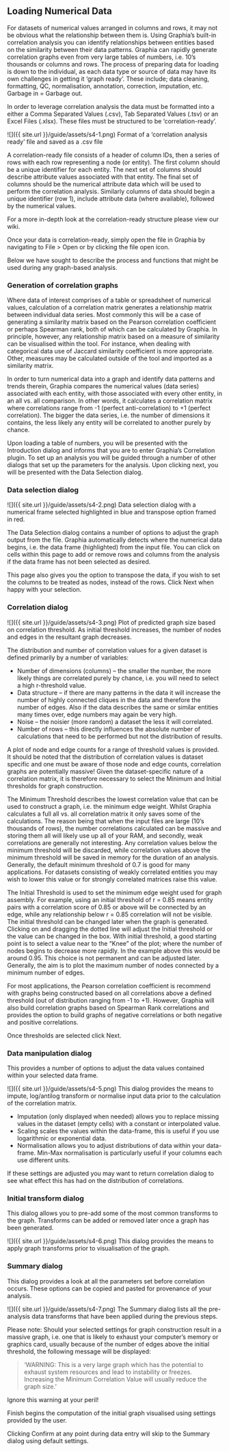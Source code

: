 ## Loading Numerical Data

For datasets of numerical values arranged in columns and rows, it may not be obvious what the relationship between them is. Using Graphia’s built-in correlation analysis you can identify relationships between entities based on the similarity between their data patterns.  Graphia can rapidly generate correlation graphs even from very large tables of numbers, i.e. 10’s thousands or columns and rows. The process of preparing data for loading is down to the individual, as each data type or source of data may have its own challenges in getting it ‘graph ready’. These include; data cleaning, formatting, QC, normalisation, annotation, correction, imputation, etc.  Garbage in = Garbage out.

In order to leverage correlation analysis the data must be formatted into a either a Comma Separated Values (.csv), Tab Separated Values (.tsv) or an Excel Files (.xlsx). These files must be structured to be ‘correlation-ready’.

![]({{ site.url }}/guide/assets/s4-1.png)
Format of a ‘correlation analysis ready’ file and saved as a .csv file

A correlation-ready file consists of a header of column IDs, then a series of rows with each row representing a node (or entity). The first column should be a unique identifier for each entity. The next set of columns should describe attribute values associated with that entity. The final set of columns should be the numerical attribute data which will be used to perform the correlation analysis. Similarly columns of data should begin a unique identifier (row 1), include attribute data (where available), followed by the numerical values.

For a more in-depth look at the correlation-ready structure please view our wiki.

Once your data is correlation-ready, simply open the file in Graphia by navigating to File > Open or by clicking the file open icon. 

Below we have sought to describe the process and functions that might be used during any graph-based analysis. 

### Generation of correlation graphs

Where data of interest comprises of a table or spreadsheet of numerical values, calculation of a correlation matrix generates a relationship matrix between individual data series.  Most commonly this will be a case of generating a similarity matrix based on the Pearson correlation coefficient or perhaps Spearman rank, both of which can be calculated by Graphia. In principle, however, any relationship matrix based on a measure of similarity can be visualised within the tool. For instance, when dealing with categorical data use of Jaccard similarity coefficient is more appropriate. Other, measures may be calculated outside of the tool and imported as a similarity matrix.

In order to turn numerical data into a graph and identify data patterns and trends therein, Graphia compares the numerical values (data series) associated with each entity, with those associated with every other entity, in an all vs. all comparison. In other words, it calculates a correlation matrix where correlations range from -1 (perfect anti-correlation) to +1 (perfect correlation). The bigger the data series, i.e. the number of dimensions it contains, the less likely any entity will be correlated to another purely by chance. 

Upon loading a table of numbers, you will be presented with the Introduction dialog and informs that you are to enter Graphia’s Correlation plugin. To set up an analysis you will be guided through a number of other dialogs that set up the parameters for the analysis. Upon clicking next, you will be presented with the Data Selection dialog.

### Data selection dialog

![]({{ site.url }}/guide/assets/s4-2.png)
Data selection dialog with a numerical frame selected highlighted in blue and transpose option framed in red.

The Data Selection dialog contains a number of options to adjust the graph output from the file. Graphia automatically detects where the numerical data begins, i.e. the data frame (highlighted) from the input file.  You can click on cells within this page to add or remove rows and columns from the analysis if the data frame has not been selected as desired.

This page also gives you the option to transpose the data, if you wish to set the columns to be treated as nodes, instead of the rows. Click Next when happy with your selection.

### Correlation dialog

![]({{ site.url }}/guide/assets/s4-3.png)
Plot of predicted graph size based on correlation threshold. As initial threshold increases, the number of nodes and edges in the resultant graph decreases.

The distribution and number of correlation values for a given dataset is defined primarily by a number of variables:
- Number of dimensions (columns) – the smaller the number, the more likely things are correlated purely by chance, i.e. you will need to select a high r-threshold value. 
- Data structure – if there are many patterns in the data it will increase the number of highly connected cliques in the data and therefore the number of edges. Also if the data describes the same or similar entities many times over, edge numbers may again be very high. 
- Noise – the noisier (more random) a dataset the less it will correlated.
- Number of rows – this directly influences the absolute number of calculations that need to be performed but not the distribution of results.

A plot of node and edge counts for a range of threshold values is provided. It should be noted that the distribution of correlation values is dataset specific and one must be aware of those node and edge counts, correlation graphs are potentially massive! Given the dataset-specific nature of a correlation matrix, it is therefore necessary to select the Minimum and Initial thresholds for graph construction.

The Minimum Threshold describes the lowest correlation value that can be used to construct a graph, i.e. the minimum edge weight. Whilst Graphia calculates a full all vs. all correlation matrix it only saves some of the calculations. The reason being that when the input files are large (10’s thousands of rows), the number correlations calculated can be massive and storing them all will likely use up all of your RAM, and secondly, weak correlations are generally not interesting. Any correlation values below the minimum threshold will be discarded, while correlation values above the minimum threshold will be saved in memory for the duration of an analysis. Generally, the default minimum threshold of 0.7 is good for many applications. For datasets consisting of weakly correlated entities you may wish to lower this value or for strongly correlated matrices raise this value.

The Initial Threshold is used to set the minimum edge weight used for graph assembly. For example, using an initial threshold of r = 0.85 means entity pairs with a correlation score of 0.85 or above will be connected by an edge, while any relationship below r = 0.85 correlation will not be visible. The initial threshold can be changed later when the graph is generated. Clicking on and dragging the dotted line will adjust the Initial threshold or the value can be changed in the box. With initial threshold, a good starting point is to select a value near to the “Knee” of the plot; where the number of nodes begins to decrease more rapidly. In the example above this would be around 0.95. This choice is not permanent and can be adjusted later. Generally, the aim is to plot the maximum number of nodes connected by a minimum number of edges.

For most applications, the Pearson correlation coefficient is recommend with graphs being constructed based on all correlations above a defined threshold (out of distribution ranging from -1 to +1).  However, Graphia will also build correlation graphs based on Spearman Rank correlations and provides the option to build graphs of negative correlations or both negative and positive correlations.

Once thresholds are selected click Next.

### Data manipulation dialog
This provides a number of options to adjust the data values contained within your selected data frame.

![]({{ site.url }}/guide/assets/s4-5.png)
This dialog provides the means to impute, log/antilog transform or normalise input data prior to the calculation of the correlation matrix.
- Imputation (only displayed when needed) allows you to replace missing values in the dataset (empty cells) with a constant or interpolated value.
- Scaling scales the values within the data-frame, this is useful if you use logarithmic or exponential data.
- Normalisation allows you to adjust distributions of data within your data-frame. Min-Max normalisation is particularly useful if your columns each use different units.

If these settings are adjusted you may want to return correlation dialog to see what effect this has had on the distribution of correlations.

### Initial transform dialog
This dialog allows you to pre-add some of the most common transforms to the graph. Transforms can be added or removed later once a graph has been generated.

![]({{ site.url }}/guide/assets/s4-6.png)
This dialog provides the means to apply graph transforms prior to visualisation of the graph.

### Summary dialog
This dialog provides a look at all the parameters set before correlation occurs. These options can be copied and pasted for provenance of your analysis. 

![]({{ site.url }}/guide/assets/s4-7.png)
The Summary dialog lists all the pre-analysis data transforms that have been applied during the previous steps.

Please note: Should your selected settings for graph construction result in a massive graph, i.e. one that is likely to exhaust your computer’s memory or graphics card, usually because of the number of edges above the initial threshold, the following message will be displayed:

> ‘WARNING: This is a very large graph which has the potential to exhaust system resources and lead to instability or freezes. Increasing the Minimum Correlation Value will usually reduce the graph size.’ 

Ignore this warning at your peril!

Finish begins the computation of the initial graph visualised using settings provided by the user.

Clicking Confirm at any point during data entry will skip to the Summary dialog using default settings.